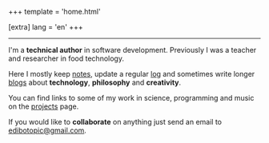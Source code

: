 +++
template = 'home.html'

[extra]
lang = 'en'
+++

---

I'm a **technical author** in software development.
Previously I was a teacher and researcher in food technology.

Here I mostly keep [notes](@/notes/_index.md), update a regular [log](@/notes/_log.md)
and sometimes write longer [blogs](@/blog/_index.md) about **technology**,  **philosophy** and **creativity**.

You can find links to some of my work in science, programming and music
on the [projects](@/projects/_index.md) page.

If you would like to **collaborate** on anything just send an email to
[edibotopic@gmail.com](mailto:edibotopic@gmail.com).
